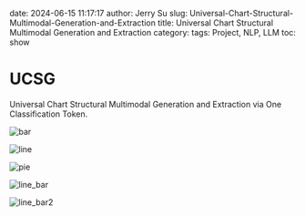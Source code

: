 date: 2024-06-15 11:17:17
author: Jerry Su
slug: Universal-Chart-Structural-Multimodal-Generation-and-Extraction
title: Universal Chart Structural Multimodal Generation and Extraction
category: 
tags: Project, NLP, LLM
toc: show

**UCSG**
============

Universal Chart Structural Multimodal Generation and Extraction via One Classification Token.

![bar]({static}/images/UCSG/bar.jpg)

![line]({static}/images/UCSG/line.jpg)

![pie]({static}/images/UCSG/pie.jpg)

![line_bar]({static}/images/UCSG/line_bar.jpg)

![line_bar2]({static}/images/UCSG/line_bar2.jpg)